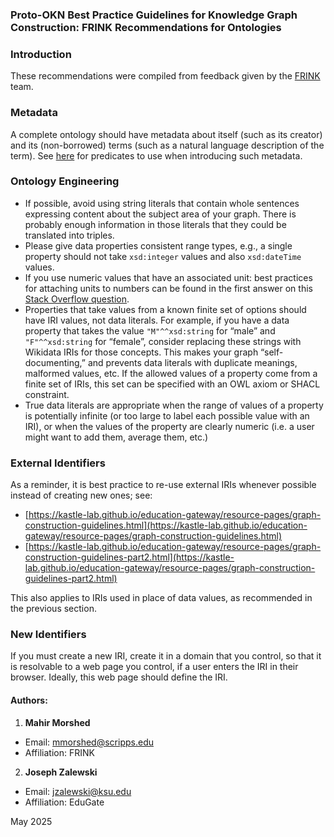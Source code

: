 ### **Proto-OKN Best Practice Guidelines for Knowledge Graph Construction: FRINK Recommendations for Ontologies**

### **Introduction**

These recommendations were compiled from feedback given by the [FRINK](https://frink.renci.org) team.

### **Metadata**

A complete ontology should have metadata about itself (such as its creator) and its (non-borrowed) terms (such as a natural language description of the term). See [here](https://github.com/frink-okn/graph-descriptions/blob/main/README.md) for predicates to use when introducing such metadata.

### **Ontology Engineering**

* If possible, avoid using string literals that contain whole sentences expressing content about the subject area of your graph. There is probably enough information in those literals that they could be translated into triples.
* Please give data properties consistent range types, e.g., a single property should not take `xsd:integer` values and also `xsd:dateTime` values.
* If you use numeric values that have an associated unit: best practices for attaching units to numbers can be found in the first answer on this [Stack Overflow question](https://stackoverflow.com/questions/20248369/units-of-measurement-in-owl-and-rdf/20253100#20253100).
* Properties that take values from a known finite set of options should have IRI values, not data literals. For example, if you have a data property that takes the value `"M"^^xsd:string` for “male” and `"F"^^xsd:string` for “female”, consider replacing these strings with Wikidata IRIs for those concepts. This makes your graph “self-documenting,” and prevents data literals with duplicate meanings, malformed values, etc. If the allowed values of a property come from a finite set of IRIs, this set can be specified with an OWL axiom or SHACL constraint.
* True data literals are appropriate when the range of values of a property is potentially infinite (or too large to label each possible value with an IRI), or when the values of the property are clearly numeric (i.e. a user might want to add them, average them, etc.)

### **External Identifiers**

As a reminder, it is best practice to re-use external IRIs whenever possible instead of creating new ones; see:
* [https://kastle-lab.github.io/education-gateway/resource-pages/graph-construction-guidelines.html](https://kastle-lab.github.io/education-gateway/resource-pages/graph-construction-guidelines.html)
* [https://kastle-lab.github.io/education-gateway/resource-pages/graph-construction-guidelines-part2.html](https://kastle-lab.github.io/education-gateway/resource-pages/graph-construction-guidelines-part2.html)

This also applies to IRIs used in place of data values, as recommended in the previous section.

### **New Identifiers**

If you must create a new IRI, create it in a domain that you control, so that it is resolvable to a web page you control, if a user enters the IRI in their browser. Ideally, this web page should define the IRI.

#### **Authors:**

1. **Mahir Morshed**
- Email: [mmorshed@scripps.edu](mmorshed@scripps.edu)
- Affiliation: FRINK

2. **Joseph Zalewski**
- Email: [jzalewski@ksu.edu](mailto:jzalewski@ksu.edu)
- Affiliation: EduGate

May 2025